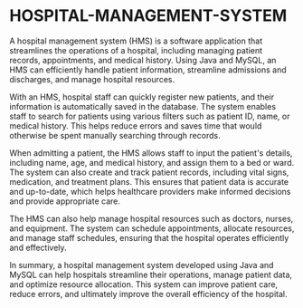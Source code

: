 # HOSPITAL-MANAGEMENT-SYSTEM
A hospital management system (HMS) is a software application that streamlines the operations of a hospital, including managing patient records, appointments, and medical history. Using Java and MySQL, an HMS can efficiently handle patient information, streamline admissions and discharges, and manage hospital resources.

With an HMS, hospital staff can quickly register new patients, and their information is automatically saved in the database. The system enables staff to search for patients using various filters such as patient ID, name, or medical history. This helps reduce errors and saves time that would otherwise be spent manually searching through records.

When admitting a patient, the HMS allows staff to input the patient's details, including name, age, and medical history, and assign them to a bed or ward. The system can also create and track patient records, including vital signs, medication, and treatment plans. This ensures that patient data is accurate and up-to-date, which helps healthcare providers make informed decisions and provide appropriate care.

The HMS can also help manage hospital resources such as doctors, nurses, and equipment. The system can schedule appointments, allocate resources, and manage staff schedules, ensuring that the hospital operates efficiently and effectively.

In summary, a hospital management system developed using Java and MySQL can help hospitals streamline their operations, manage patient data, and optimize resource allocation. This system can improve patient care, reduce errors, and ultimately improve the overall efficiency of the hospital.
